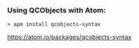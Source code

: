 ### Using QCObjects with Atom:

```shell
> apm install qcobjects-syntax
```
https://atom.io/packages/qcobjects-syntax
